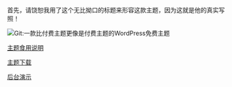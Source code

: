 首先，请饶恕我用了这个无比拗口的标题来形容这款主题，因为这就是他的真实写照！

![Git:一款比付费主题更像是付费主题的WordPress免费主题](https://cdn.jsdelivr.net/gh/yunluo/GitCafeApi/IMG/2015051808553935.jpg "Git:一款比付费主题更像是付费主题的WordPress免费主题")

[主题食用说明](https://gitcafe.net/archives/3275.html)

[主题下载](https://github.com/yunluo/Git/releases)

[后台演示](https://gitcafe.net/template/admin.htm)